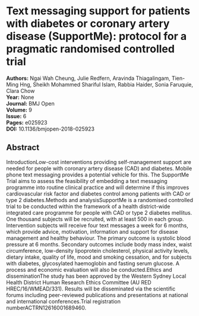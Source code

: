 # Text messaging support for patients with diabetes or coronary artery disease (SupportMe): protocol for a pragmatic randomised controlled trial

**Authors:** Ngai Wah Cheung, Julie Redfern, Aravinda Thiagalingam, Tien-Ming Hng, Sheikh Mohammed Shariful Islam, Rabbia Haider, Sonia Faruquie, Clara Chow  
**Year:** None  
**Journal:** BMJ Open  
**Volume:** 9  
**Issue:** 6  
**Pages:** e025923  
**DOI:** 10.1136/bmjopen-2018-025923  

## Abstract
IntroductionLow-cost interventions providing self-management support are needed for people with coronary artery disease (CAD) and diabetes. Mobile phone text messaging provides a potential vehicle for this. The SupportMe Trial aims to assess the feasibility of embedding a text messaging programme into routine clinical practice and will determine if this improves cardiovascular risk factor and diabetes control among patients with CAD or type 2 diabetes.Methods and analysisSupportMe is a randomised controlled trial to be conducted within the framework of a health district-wide integrated care programme for people with CAD or type 2 diabetes mellitus. One thousand subjects will be recruited, with at least 500 in each group. Intervention subjects will receive four text messages a week for 6 months, which provide advice, motivation, information and support for disease management and healthy behaviour. The primary outcome is systolic blood pressure at 6 months. Secondary outcomes include body mass index, waist circumference, low-density lipoprotein cholesterol, physical activity levels, dietary intake, quality of life, mood and smoking cessation, and for subjects with diabetes, glycosylated haemoglobin and fasting serum glucose. A process and economic evaluation will also be conducted.Ethics and disseminationThe study has been approved by the Western Sydney Local Health District Human Research Ethics Committee (AU RED HREC/16/WMEAD/331). Results will be disseminated via the scientific forums including peer-reviewed publications and presentations at national and international conferences.Trial registration numberACTRN12616001689460.

